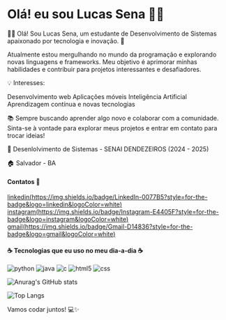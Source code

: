 # Olá! eu sou Lucas Sena 👋🏼





👋🏼 Olá! Sou Lucas Sena, um estudante de Desenvolvimento de Sistemas apaixonado por tecnologia e inovação. 🚀

Atualmente estou mergulhando no mundo da programação e explorando novas linguagens e frameworks. Meu objetivo é aprimorar minhas habilidades e contribuir para projetos interessantes e desafiadores.

💡 Interesses:

Desenvolvimento web
Aplicações móveis
Inteligência Artificial
Aprendizagem contínua e novas tecnologias

📚 Sempre buscando aprender algo novo e colaborar com a comunidade. Sinta-se à vontade para explorar meus projetos e entrar em contato para trocar ideias!


🏫 Desenlolvimento de Sistemas - SENAI DENDEZEIROS (2024 - 2025)

🏠 Salvador - BA

#### Contatos 📧

[linkedin(https://img.shields.io/badge/LinkedIn-0077B5?style=for-the-badge&logo=linkedin&logoColor=white)](https://www.linkedin.com/in/lucas-sena-36164729b/) [instagram(https://img.shields.io/badge/Instagram-E4405F?style=for-the-badge&logo=instagram&logoColor=white)](https://www.instagram.com/iamlucasena/) [gmail(https://img.shields.io/badge/Gmail-D14836?style=for-the-badge&logo=gmail&logoColor=white)](mailto:lucasena.dev@gmail.com)

#### ☕ Tecnologias que eu uso no meu dia-a-dia ☕

![python](https://img.shields.io/badge/Python-3776AB?style=for-the-badge&logo=python&logoColor=white) ![java](https://img.shields.io/badge/Java-ED8B00?style=for-the-badge&logo=openjdk&logoColor=white) ![c](https://img.shields.io/badge/C-00599C?style=for-the-badge&logo=c&logoColor=white) ![html5](https://img.shields.io/badge/HTML-239120?style=for-the-badge&logo=html5&logoColor=white) ![css](https://img.shields.io/badge/CSS-239120?&style=for-the-badge&logo=css3&logoColor=white)

![Anurag's GitHub stats](https://github-readme-stats.vercel.app/api?username=01Lucasena&show_icons=true&theme=onedark) 

![Top Langs](https://github-readme-stats.vercel.app/api/top-langs/?username=01Lucasena&hide_progress=true)


Vamos codar juntos! 💻✨
